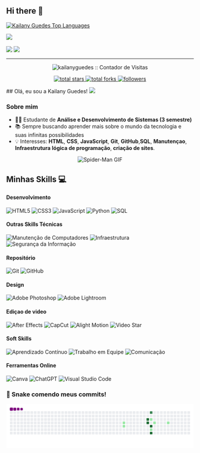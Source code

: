 ## Hi there 👋

<a href="https://github.com/kailanyguedes">
  <img alt="Kailany Guedes Top Languages" src="https://github-readme-stats.vercel.app/api/top-langs/?username=kailanyguedes&langs_count=8&layout=compact&theme=react&hide_border=true&bg_color=1F222E&title_color=F85D7F&icon_color=F8D866" height="192px" width="45%"/>
</a>

<div> 
  
  <a href="https://www.instagram.com/_kailanyguedes/" target="_blank"><img src="https://img.shields.io/badge/-Instagram-%23E4405F?style=for-the-badge&logo=instagram&logoColor=white" target="_blank"></a>
  
  <a href = "kailany123hot@gmail.com"><img src="https://img.shields.io/badge/-Gmail-%23333?style=for-the-badge&logo=gmail&logoColor=white" target="_blank"></a>
  <a href="https://www.linkedin.com/in/kailany-g-a68215220/" target="_blank"><img src="https://img.shields.io/badge/-LinkedIn-%230077B5?style=for-the-badge&logo=linkedin&logoColor=white" target="_blank"></a> 

<hr />

<p align="center"><img src="https://profile-counter.glitch.me/kailanyguedes/count.svg" alt="kailanyguedes :: Contador de Visitas" /></p>

<p align="center">
  <a href="https://github.com/kailanyguedes">
    <img alt="total stars" title="Total stars on GitHub" src="https://custom-icon-badges.herokuapp.com/badge/dynamic/json?logo=star&host=formatted-dynamic-badges.herokuapp.com&formatter=metric&style=for-the-badge&color=55960c&labelColor=488207&label=stars&query=$.stars&url=https://api.github-star-counter.workers.dev/user/kailanyguedes"/>
  </a>
  <a href="https://github.com/kailanyguedes?tab=repositories&sort=kailanyguedes">
    <img alt="total forks" title="Total forks on GitHub" src="https://custom-icon-badges.herokuapp.com/badge/dynamic/json?logo=fork&host=formatted-dynamic-badges.herokuapp.com&formatter=metric&style=for-the-badge&color=ff6600&labelColor=ffffff&label=forks&query=$.forks&url=https://api.github-star-counter.workers.dev/user/kailanyguedes"/>
  </a>
  <a href="https://github.com/kailanyguedes?tab=followers">
    <img alt="followers" title="Follow me on Github" src="https://custom-icon-badges.herokuapp.com/github/followers/kailanyguedes?color=236ad3&labelColor=1155ba&style=for-the-badge&logo=person-add&label=Follow&logoColor=white"/>
  </a>
</p>
## Olá, eu sou a Kailany Guedes! <img src="https://raw.githubusercontent.com/iampavangandhi/iampavangandhi/master/gifs/Hi.gif" width="30px" />

### Sobre mim
- 👩‍💻 Estudante de **Análise e Desenvolvimento de Sistemas (3 semestre)**  
- 📚 Sempre buscando aprender mais sobre o mundo da tecnologia e suas infinitas possibilidades  
- 💡 Interesses: **HTML**, **CSS**, **JavaScript**, **Git**, **GitHub**,**SQL**, **Manutençao**, **Infraestrutura** **lógica de programação**, **criação de sites**.

<p align="center">
  <img src="spidemangif..gif" width="400" alt="Spider-Man GIF" />
</p>



## Minhas Skills 💻
#### Desenvolvimento
![HTML5](https://img.shields.io/badge/HTML5-000?style=for-the-badge&logo=html5)
![CSS3](https://img.shields.io/badge/CSS3-000?style=for-the-badge&logo=css3&logoColor=02A9FF)
![JavaScript](https://img.shields.io/badge/JavaScript-000?style=for-the-badge&logo=javascript)
![Python](https://img.shields.io/badge/Python-000?style=for-the-badge&logo=python)
![SQL](https://img.shields.io/badge/SQL-000?style=for-the-badge&logo=postgresql)

#### Outras Skills Técnicas
![Manutenção de Computadores](https://img.shields.io/badge/Manutenção%20de%20PCs-000?style=for-the-badge&logo=windows)
![Infraestrutura](https://img.shields.io/badge/Infraestrutura%20de%20TI-000?style=for-the-badge&logo=linux)
![Segurança da Informação](https://img.shields.io/badge/Segurança%20da%20Informação-000?style=for-the-badge&logo=security)

#### Repositório
![Git](https://img.shields.io/badge/-Git-000?style=for-the-badge&logo=git)
![GitHub](https://img.shields.io/badge/-GitHub-000?style=for-the-badge&logo=github)

#### Design
![Adobe Photoshop](https://img.shields.io/badge/Photoshop-000?style=for-the-badge&logo=Adobe%20Photoshop&logoColor=cian)
![Adobe Lightroom](https://img.shields.io/badge/Lightroom-000?style=for-the-badge&logo=adobe%20lightroom)

#### Ediçao de video
![After Effects](https://img.shields.io/badge/-After%20Effects-000?style=for-the-badge&logo=adobeaftereffects)
![CapCut](https://img.shields.io/badge/-CapCut-000?style=for-the-badge&logo=capcut)
![Alight Motion](https://img.shields.io/badge/-Alight%20Motion-000?style=for-the-badge&logo=)
![Video Star](https://img.shields.io/badge/-Video%20Star-000?style=for-the-badge&logo=)
#### Soft Skills
![Aprendizado Contínuo](https://img.shields.io/badge/Aprendizado%20Contínuo-000?style=for-the-badge&logo=opsgenie)
![Trabalho em Equipe](https://img.shields.io/badge/Trabalho%20em%20Equipe-000?style=for-the-badge&logo=teams)
![Comunicação](https://img.shields.io/badge/Comunicação-000?style=for-the-badge&logo=googlemeet)

#### Ferramentas Online
![Canva](https://img.shields.io/badge/-Canva-000?style=for-the-badge&logo=canva)
![ChatGPT](https://img.shields.io/badge/-ChatGPT-000?style=for-the-badge&logo=openai)
![Visual Studio Code](https://img.shields.io/badge/-VS%20Code-000?style=for-the-badge&logo=visualstudiocode)



### 🐍 Snake comendo meus commits!

![snake gif](https://github.com/kailanyguedes/kailanyguedes/blob/output/github-contribution-grid-snake.gif)

